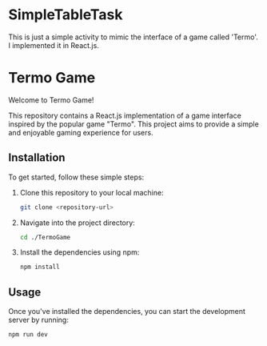 # SimpleTableTask
This is just a simple activity to mimic the interface of a game called 'Termo'. I implemented it in React.js.

# Termo Game

Welcome to Termo Game!

This repository contains a React.js implementation of a game interface inspired by the popular game "Termo". This project aims to provide a simple and enjoyable gaming experience for users.

## Installation

To get started, follow these simple steps:

1. Clone this repository to your local machine:

    ```bash
    git clone <repository-url>
    ```

2. Navigate into the project directory:

    ```bash
    cd ./TermoGame
    ```

3. Install the dependencies using npm:

    ```bash
    npm install
    ```

## Usage

Once you've installed the dependencies, you can start the development server by running:

```bash
npm run dev
